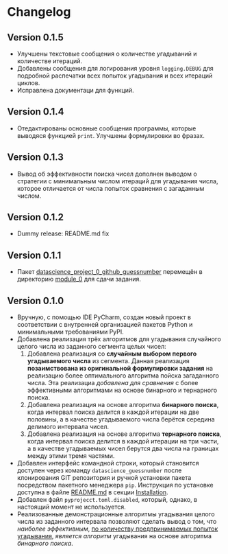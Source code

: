 # Changelog

## Version 0.1.5

- Улучшены текстовые сообщения о количестве угадываний и количестве итераций.
- Добавлены сообщения для логирования уровня `logging.DEBUG`
  для подробной распечатки всех попыток угадывания и всех итераций циклов.
- Исправлена документаци для функций.

## Version 0.1.4

- Отедактированы основные сообщения программы,
  которые выводяся функцией `print`.
  Улучшены формулировки во фразах.

## Version 0.1.3

- Вывод об эффективности поиска чисел дополнен выводом
  о стратегии с минимальным числом итераций для угадывания числа,
  которое отличается от числа попыток сравнения с загаданным числом.

## Version 0.1.2

- Dummy release: README.md fix

## Version 0.1.1

- Пакет [datascience_project_0_github_guessnumber](../datascience_project_0_github_guessnumber)
  перемещён в директорию [module_0](../../module_0) для сдачи задания.

## Version 0.1.0

- Вручную, с помощью IDE PyCharm,
  создан новый проект в соответствии с
  внутренней организацией пакетов Python и
  минимальными требованиями PyPI.
- Добавлена реализация трёх алгоритмов для угадывания
  случайного целого числа из заданного сегмента целых чисел:
  1. Добавлена реализация со **случайным выбором первого угадываемого числа**
     из сегмента. Данная реализация **позаимствована
     из оригинальной формулировки задания** на реализацию более
     оптимального алгоритма пойска загаданного числа. Эта реализациа *добавлена
     для сравнения* с более эффективными алгоритмами на основе бинарного и тернарного поиска.
  2. Добавлена реализация на основе алгоритма **бинарного поиска**,
     когда интервал поиска делится в каждой итерации на две половины,
     а в качестве угадываемого числа берётся середина делимого интервала чисел.
  3. Добавлена реализация на основе алгоритма **тернарного поиска**,
     когда интервал поиска делится в каждой итерации на три части,
     а в качестве угадываемых чисел берутся два числа на границах между этими тремя частями.
- Добавлен интерфейс командной строки, который становится доступен
  через команду `datascience_guessnumber` после
  клонирования GIT репозитория и ручной установки пакета
  посредством пакетного менеджера `pip`. Инструкция по установке
  доступна в файле [README.md](README.md) в секции [Installation](README.md#Installation).
- Добавлен файл `pyprojecct.toml.disabled`,
  который, однако, в настоящий момент не используется.
- Реализованные демонстрационные алгоритмы угадывания целого числа из заданного
  интервала позволяют сделать вывод о том, что
  *наиболее эффективным*, <ins>по количеству предпринимаемых попыток угадывания</ins>,
  *является алгоритм* угадывания на основе алгоритма *бинарного поиска*.